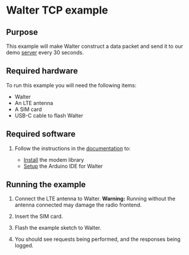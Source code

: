 # Walter TCP example

## Purpose

This example will make Walter construct a data packet and send it to our demo
[server](http://walterdemo.quickspot.io/) every 30 seconds.

## Required hardware

To run this example you will need the following items:

- Walter
- An LTE antenna
- A SIM card
- USB-C cable to flash Walter

## Required software

1. Follow the instructions in the [documentation](https://www.quickspot.io/index.html) to:

   * [Install](https://www.quickspot.io/documentation.html#/walter-modem/setup/arduino) the modem library
   * [Setup](https://www.quickspot.io/documentation.html#/developer-toolchains/arduino) the Arduino IDE for Walter

## Running the example

1. Connect the LTE antenna to Walter.
   **Warning:** Running without the antenna connected may damage the radio frontend.

2. Insert the SIM card.

3. Flash the example sketch to Walter.

4. You should see requests being performed, and the responses being logged.

